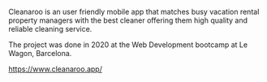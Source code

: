 Cleanaroo is an user friendly mobile app that matches busy vacation rental property managers with the best cleaner offering them high quality and reliable cleaning service.

The project was done in 2020 at the Web Development bootcamp at Le Wagon, Barcelona.

https://www.cleanaroo.app/
